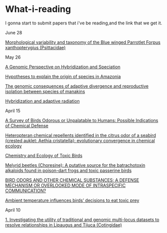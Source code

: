 # What-i-reading

I gonna start to submit papers that i've be reading,and the link that we get it.

June 28

[Morphological variability and taxonomy of the Blue winged Parrotlet Forpus xanthopterygius (Psittacidae)](https://www.researchgate.net/publication/277304595_Morphological_variability_and_taxonomy_of_the_Bluewinged_Parrotlet_Forpus_xanthopterygius_Psittacidae)

May 26

[A Genomic Perspective on Hybridization and Speciation
](https://www.researchgate.net/publication/292949924_A_Genomic_Perspective_on_Hybridization_and_Speciation)

[Hypotheses to explain the origin of species in Amazonia
](https://www.researchgate.net/publication/24014202_Hypotheses_to_explain_the_origin_of_species_in_Amazonia)

[The genomic consequences of adaptive divergence and reproductive isolation between species of manakins
](https://pubmed.ncbi.nlm.nih.gov/23441849/)

[Hybridization and adaptive radiation
](https://www.sciencedirect.com/science/article/abs/pii/S0169534704000047)

April 15

[A Survey of Birds Odorous or Unpalatable to Humans: Possible Indications of Chemical Defense
](https://www.researchgate.net/publication/226013465_A_Survey_of_Birds_Odorous_or_Unpalatable_to_Humans_Possible_Indications_of_Chemical_Defense)


[Heteropteran chemical repellents identified in the citrus odor of a seabird (crested auklet: Aethia cristatella): evolutionary convergence in chemical ecology
](https://link.springer.com/article/10.1007/s001140100236)

[Chemistry and Ecology of Toxic Birds
](https://chemistry-europe.onlinelibrary.wiley.com/doi/abs/10.1002/1439-7633%2820011105%292%3A11%3C809%3A%3AAID-CBIC809%3E3.0.CO%3B2-C)

[Melyrid beetles (Choresine): A putative source for the batrachotoxin alkaloids found in poison-dart frogs and toxic passerine birds
](https://www.pnas.org/content/101/45/15857)

[BIRD ODORS AND OTHER CHEMICAL SUBSTANCES: A DEFENSE 
MECHANISM OR OVERLOOKED MODE OF INTRASPECIFIC 
COMMUNICATION?](https://academic.oup.com/auk/article/124/3/741/5562716)

[Ambient temperature influences birds’ decisions to eat toxic prey
](https://www.sciencedirect.com/science/article/pii/S0003347213003291)

April 10

[1. Investigating the utility of traditional and genomic multi-locus datasets to resolve relationships in Lipaugus and Tijuca (Cotingidae)](https://www.sciencedirect.com/science/article/abs/pii/S1055790320300518)

